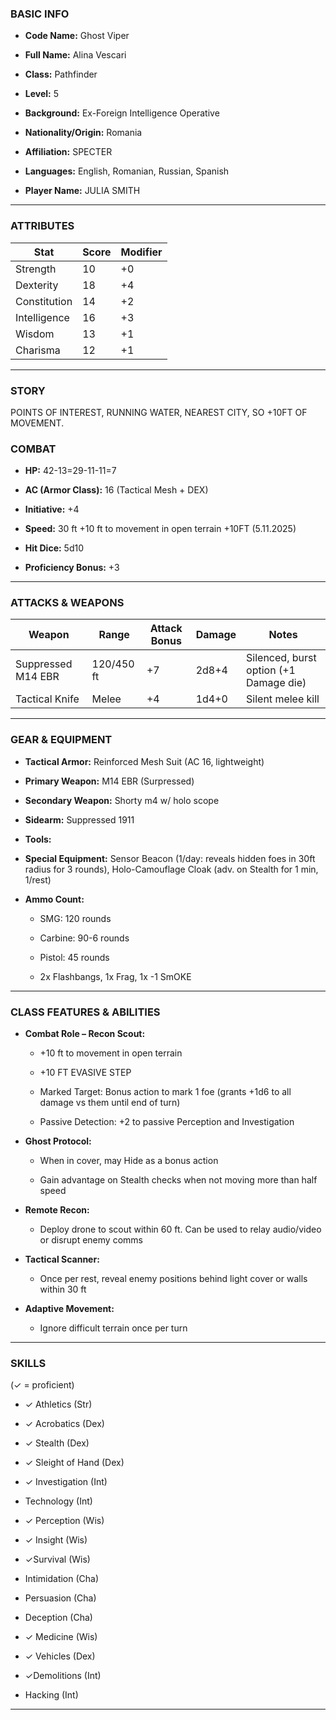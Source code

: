 
### **BASIC INFO**

- **Code Name:** Ghost Viper
    
- **Full Name:** Alina Vescari
    
- **Class:** Pathfinder
       
- **Level:** 5
    
- **Background:** Ex-Foreign Intelligence Operative
    
- **Nationality/Origin:** Romania
    
- **Affiliation:** SPECTER
    
- **Languages:** English, Romanian, Russian, Spanish
    
- **Player Name:** JULIA SMITH
    

---

### **ATTRIBUTES**

|Stat|Score|Modifier|
|---|---|---|
|Strength|10|+0|
|Dexterity|18|+4|
|Constitution|14|+2|
|Intelligence|16|+3|
|Wisdom|13|+1|
|Charisma|12|+1|

---

### **STORY**
POINTS OF INTEREST, RUNNING WATER, NEAREST CITY, SO +10FT OF MOVEMENT. 

  


### **COMBAT**

- **HP:** 42-13=29-11-11=7
    
- **AC (Armor Class):** 16 (Tactical Mesh + DEX)
    
- **Initiative:** +4
    
- **Speed:** 30 ft +10 ft to movement in open terrain +10FT (5.11.2025)
    
- **Hit Dice:** 5d10
    
- **Proficiency Bonus:** +3
    

---

### **ATTACKS & WEAPONS**

|Weapon|Range|Attack Bonus|Damage|Notes|
|---|---|---|---|---|
|Suppressed M14 EBR |120/450  ft|+7|2d8+4|Silenced, burst option (+1 Damage die)|
|Tactical Knife|Melee|+4|1d4+0|Silent melee kill|

---

### **GEAR & EQUIPMENT**

- **Tactical Armor:** Reinforced Mesh Suit (AC 16, lightweight)
    
- **Primary Weapon:** M14 EBR (Surpressed)
    
- **Secondary Weapon:** Shorty m4 w/ holo scope
    
- **Sidearm:** Suppressed 1911
    
- **Tools:** 
    
- **Special Equipment:** Sensor Beacon (1/day: reveals hidden foes in 30ft radius for 3 rounds), Holo-Camouflage Cloak (adv. on Stealth for 1 min, 1/rest)
    
- **Ammo Count:**
    
    - SMG: 120 rounds
        
    - Carbine: 90-6 rounds
        
    - Pistol: 45 rounds
        
    - 2x Flashbangs, 1x Frag, 1x -1 SmOKE
        

---

### **CLASS FEATURES & ABILITIES**

- **Combat Role – Recon Scout:**
    
    - +10 ft to movement in open terrain
    - +10 FT EVASIVE STEP
        
    - Marked Target: Bonus action to mark 1 foe (grants +1d6 to all damage vs them until end of turn)
        
    - Passive Detection: +2 to passive Perception and Investigation
        
- **Ghost Protocol:**
    
    - When in cover, may Hide as a bonus action
        
    - Gain advantage on Stealth checks when not moving more than half speed
        
- **Remote Recon:**
    
    - Deploy drone to scout within 60 ft. Can be used to relay audio/video or disrupt enemy comms
        
- **Tactical Scanner:**
    
    - Once per rest, reveal enemy positions behind light cover or walls within 30 ft
        
- **Adaptive Movement:**
    
    - Ignore difficult terrain once per turn
        

---

### **SKILLS**

(✓ = proficient)

- ✓ Athletics (Str)
    
- ✓ Acrobatics (Dex)
    
- ✓ Stealth (Dex)
    
- ✓ Sleight of Hand (Dex)
    
- ✓ Investigation (Int)
    
-  Technology (Int)
    
- ✓ Perception (Wis)
    
- ✓ Insight (Wis)
    
- ✓Survival (Wis)
    
- Intimidation (Cha)
    
- Persuasion (Cha)
    
- Deception (Cha)
    
- ✓ Medicine (Wis)
    
- ✓ Vehicles (Dex)
    
- ✓Demolitions (Int)
    
-  Hacking (Int)
    

---


